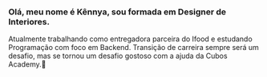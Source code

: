 ### Olá, meu nome é Kênnya, sou formada em Designer de Interiores. 
Atualmente trabalhando como entregadora parceira do Ifood e estudando Programação com foco em Backend.
Transição de carreira sempre será um desafio, mas se tornou um desafio gostoso com a ajuda da Cubos Academy.👋

<!--
**lopesken/lopesken** is a ✨ _special_ ✨ repository because its `README.md` (this file) appears on your GitHub profile.

Here are some ideas to get you started:

- 🔭 I’m currently working on ...
- 🌱 I’m currently learning ...
- 👯 I’m looking to collaborate on ...
- 🤔 I’m looking for help with ...
- 💬 Ask me about ...
- 📫 How to reach me: ...
- 😄 Pronouns: ...
- ⚡ Fun fact: ...
-->
